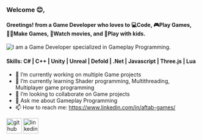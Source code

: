 <!--
**aftab-games/aftab-games** is a ✨ _special_ ✨ repository because its `README.md` (this file) appears on your GitHub profile.
-->

### Welcome 😊,
#### Greetings! from a Game Developer who loves to 💻Code, 🎮Play Games, 👨‍💻Make Games, 🍿Watch movies, and 🛝Play with kids.
![I am a Game Developer specialized in Gameplay Programming.](https://media.licdn.com/dms/image/v2/D5616AQFcQ6PVUSkQbw/profile-displaybackgroundimage-shrink_350_1400/profile-displaybackgroundimage-shrink_350_1400/0/1734978603652?e=1742428800&v=beta&t=oXJ4_fUmWB49cUbXDDZtf6FXWltzcf1PSzaIOn1sSjk)

#### Skills: C# | C++ | Unity | Unreal | Defold | .Net | Javascript | Three.js | Lua

- 🔭 I’m currently working on multiple Game projects 
- 🌱 I’m currently learning Shader programming, Multithreading, Multiplayer game programming 
- 👯 I’m looking to collaborate on Game projects 
- 💬 Ask me about Gameplay Programming 
- 📫 How to reach me: https://www.linkedin.com/in/aftab-games/ 


[<img src='https://cdn.jsdelivr.net/npm/simple-icons@3.0.1/icons/github.svg' alt='github' height='40'>](https://github.com/aftab-games)  [<img src='https://cdn.jsdelivr.net/npm/simple-icons@3.0.1/icons/linkedin.svg' alt='linkedin' height='40'>](https://www.linkedin.com/in/aftab-games//)  


